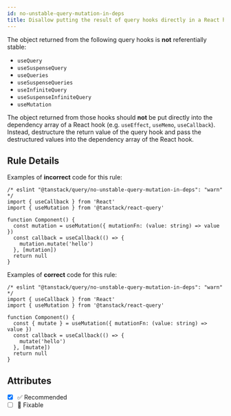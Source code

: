 ```yaml
---
id: no-unstable-query-mutation-in-deps
title: Disallow putting the result of query hooks directly in a React hook dependency array
---
```


The object returned from the following query hooks is **not** referentially stable:

- `useQuery`
- `useSuspenseQuery`
- `useQueries`
- `useSuspenseQueries`
- `useInfiniteQuery`
- `useSuspenseInfiniteQuery`
- `useMutation`

The object returned from those hooks should **not** be put directly into the dependency array of a React hook (e.g. `useEffect`, `useMemo`, `useCallback`).
Instead, destructure the return value of the query hook and pass the destructured values into the dependency array of the React hook.

## Rule Details

Examples of **incorrect** code for this rule:

```tsx
/* eslint "@tanstack/query/no-unstable-query-mutation-in-deps": "warn" */
import { useCallback } from 'React'
import { useMutation } from '@tanstack/react-query'

function Component() {
  const mutation = useMutation({ mutationFn: (value: string) => value })
  const callback = useCallback(() => {
    mutation.mutate('hello')
  }, [mutation])
  return null
}
```

Examples of **correct** code for this rule:

```tsx
/* eslint "@tanstack/query/no-unstable-query-mutation-in-deps": "warn" */
import { useCallback } from 'React'
import { useMutation } from '@tanstack/react-query'

function Component() {
  const { mutate } = useMutation({ mutationFn: (value: string) => value })
  const callback = useCallback(() => {
    mutate('hello')
  }, [mutate])
  return null
}
```

## Attributes

- [x] ✅ Recommended
- [ ] 🔧 Fixable
